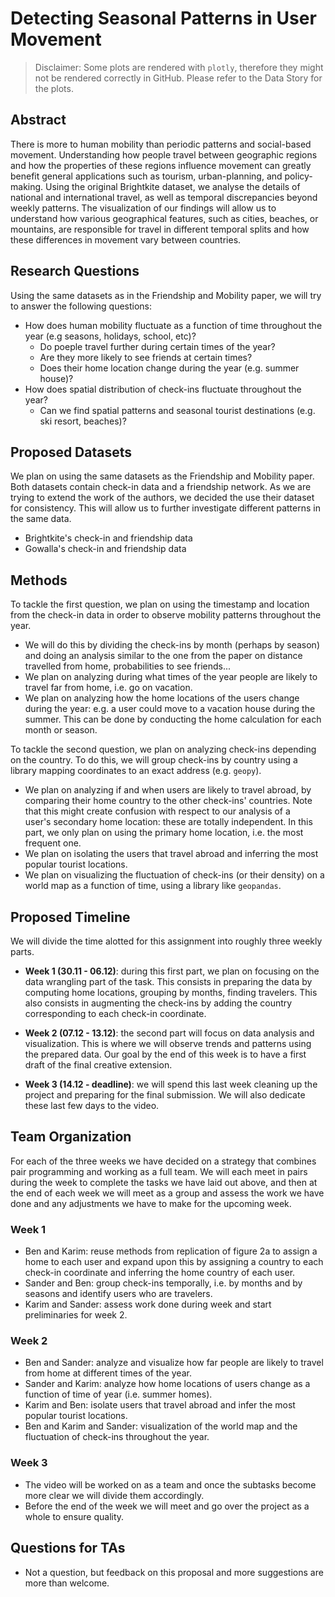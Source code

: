 # Detecting Seasonal Patterns in User Movement  

> Disclaimer: Some plots are rendered with `plotly`, therefore they might not be rendered correctly in GitHub. Please refer to the Data Story for the plots.

## Abstract 

There is more to human mobility than periodic patterns and social-based movement. Understanding how people travel between geographic regions and how the properties of these regions influence movement can greatly benefit general applications such as tourism, urban-planning, and policy-making. Using the original Brightkite dataset, we analyse the details of national and international travel, as well as temporal discrepancies beyond weekly patterns. The visualization of our findings will allow us to understand how various geographical features, such as cities, beaches, or mountains, are responsible for travel in different temporal splits and how these differences in movement vary between countries. 

## Research Questions

Using the same datasets as in the Friendship and Mobility paper, we will try to answer the following questions:
- How does human mobility fluctuate as a function of time throughout the year (e.g seasons, holidays, school, etc)?
  - Do poeple travel further during certain times of the year?
  - Are they more likely to see friends at certain times?
  - Does their home location change during the year (e.g. summer house)?
- How does spatial distribution of check-ins fluctuate throughout the year?
  - Can we find spatial patterns and seasonal tourist destinations (e.g. ski resort, beaches)?

## Proposed Datasets

We plan on using the same datasets as the Friendship and Mobility paper. Both datasets contain check-in data and a friendship network. As we are trying to extend the work of the authors, we decided the use their dataset for consistency. This will allow us to further investigate different patterns in the same data. 
- Brightkite's check-in and friendship data
- Gowalla's check-in and friendship data

## Methods

To tackle the first question, we plan on using the timestamp and location from the check-in data in order to observe mobility patterns throughout the year.
- We will do this by dividing the check-ins by month (perhaps by season) and doing an analysis similar to the one from the paper on distance travelled from home, probabilities to see friends... 
- We plan on analyzing during what times of the year people are likely to travel far from home, i.e. go on vacation. 
- We plan on analyzing how the home locations of the users change during the year: e.g. a user could move to a vacation house during the summer. This can be done by conducting the home calculation for each month or season.  

To tackle the second question, we plan on analyzing check-ins depending on the country. To do this, we will group check-ins by country using a library mapping coordinates to an exact address (e.g. `geopy`). 
- We plan on analyzing if and when users are likely to travel abroad, by comparing their home country to the other check-ins' countries. Note that this might create confusion with respect to our analysis of a user's secondary home location: these are totally independent. In this part, we only plan on using the primary home location, i.e. the most frequent one. 
- We plan on isolating the users that travel abroad and inferring the most popular tourist locations. 
- We plan on visualizing the fluctuation of check-ins (or their density) on a world map as a function of time, using a library like `geopandas`. 

## Proposed Timeline

We will divide the time alotted for this assignment into roughly three weekly parts. 

- **Week 1 (30.11 - 06.12)**: during this first part, we plan on focusing on the data wrangling part of the task. This consists in preparing the data by computing home locations, grouping by months, finding travelers. This also consists in augmenting the check-ins by adding the country corresponding to each check-in coordinate.

- **Week 2 (07.12 - 13.12)**: the second part will focus on data analysis and visualization. This is where we will observe trends and patterns using the prepared data. Our goal by the end of this week is to have a first draft of the final creative extension. 

- **Week 3 (14.12 - deadline)**: we will spend this last week cleaning up the project and preparing for the final submission. We will also dedicate these last few days to the video.

## Team Organization

For each of the three weeks we have decided on a strategy that combines pair programming and working as a full team. We will each meet in pairs during the week to complete the tasks we have laid out above, and then at the end of each week we will meet as a group and assess the work we have done and any adjustments we have to make for the upcoming week.

### Week 1

- Ben and Karim: reuse methods from replication of figure 2a to assign a home to each user and expand upon this by assigning a country to each check-in coordinate and inferring the home country of each user.
- Sander and Ben: group check-ins temporally, i.e. by months and by seasons and identify users who are travelers.
- Karim and Sander: assess work done during week and start preliminaries for week 2.

### Week 2

- Ben and Sander: analyze and visualize how far people are likely to travel from home at different times of the year. 
- Sander and Karim: analyze how home locations of users change as a function of time of year (i.e. summer homes).
- Karim and Ben: isolate users that travel abroad and infer the most popular tourist locations.
- Ben and Karim and Sander: visualization of the world map and the fluctuation of check-ins throughout the year.

### Week 3

- The video will be worked on as a team and once the subtasks become more clear we will divide them accordingly.
- Before the end of the week we will meet and go over the project as a whole to ensure quality.

## Questions for TAs 

- Not a question, but feedback on this proposal and more suggestions are more than welcome.

